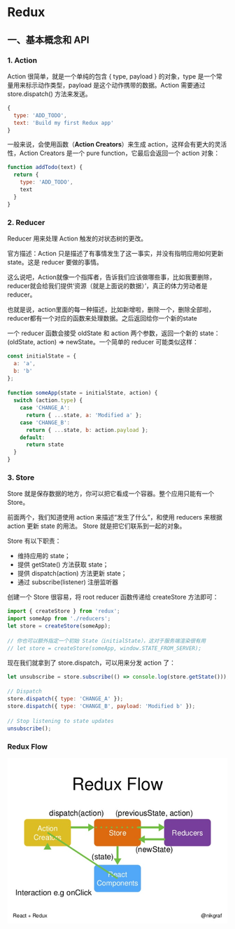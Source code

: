 # Redux

## 一、基本概念和 API

### 1. Action 

Action 很简单，就是一个单纯的包含 { type, payload } 的对象，type 是一个常量用来标示动作类型，payload 是这个动作携带的数据。Action 需要通过 store.dispatch() 方法来发送。

```javascript
{
  type: 'ADD_TODO',
  text: 'Build my first Redux app'
}
```

一般来说，会使用函数（**Action Creators**）来生成 action，这样会有更大的灵活性，Action Creators 是一个 pure function，它最后会返回一个 action 对象：


```javascript
function addTodo(text) {
  return {
    type: 'ADD_TODO',
    text
  }
}
```


### 2. Reducer

Reducer 用来处理 Action 触发的对状态树的更改。

官方描述：Action 只是描述了有事情发生了这一事实，并没有指明应用如何更新 state。这是 reducer 要做的事情。
 
这么说吧，Action就像一个指挥者，告诉我们应该做哪些事，比如我要删除，reducer就会给我们提供‘资源（就是上面说的数据）’，真正的体力劳动者是reducer。

也就是说，action里面的每一种描述，比如新增啦，删除一个，删除全部啦，reducer都有一个对应的函数来处理数据。之后返回给你一个新的state


一个 reducer 函数会接受 oldState 和 action 两个参数，返回一个新的 state：(oldState, action) => newState。一个简单的 reducer 可能类似这样：


```javascript
const initialState = {
  a: 'a',
  b: 'b'
};

function someApp(state = initialState, action) {
  switch (action.type) {
    case 'CHANGE_A':
      return { ...state, a: 'Modified a' };
    case 'CHANGE_B':
      return { ...state, b: action.payload };
    default:
      return state
  }
}
```


### 3. Store

Store 就是保存数据的地方，你可以把它看成一个容器。整个应用只能有一个 Store。


前面两个，我们知道使用 action 来描述“发生了什么”，和使用 reducers 来根据 action 更新 state 的用法。 Store 就是把它们联系到一起的对象。

Store 有以下职责：

 - 维持应用的 state；
 - 提供 getState() 方法获取 state；
 - 提供 dispatch(action) 方法更新 state；
 - 通过 subscribe(listener) 注册监听器


创建一个 Store 很容易，将 root reducer 函数传递给 createStore 方法即可：

```javascript
import { createStore } from 'redux';
import someApp from './reducers';
let store = createStore(someApp);

// 你也可以额外指定一个初始 State（initialState），这对于服务端渲染很有用
// let store = createStore(someApp, window.STATE_FROM_SERVER);
```


现在我们就拿到了 store.dispatch，可以用来分发 action 了：

```javascript
let unsubscribe = store.subscribe(() => console.log(store.getState()));

// Dispatch
store.dispatch({ type: 'CHANGE_A' });
store.dispatch({ type: 'CHANGE_B', payload: 'Modified b' });

// Stop listening to state updates
unsubscribe();
```

### Redux Flow

![](react-redux-introduction.jpg)

